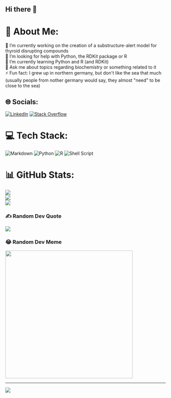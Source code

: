 ## Hi there 👋

# 💫 About Me:
🔭 I’m currently working on the creation of a substructure-alert model for thyroid disrupting compounds<br>🤝 I’m looking for help with Python, the RDKit package or R <br>🌱 I’m currently learning Python and R (and RDKit)<br>💬 Ask me about topics regarding biochemistry or something related to it<br>⚡ Fun fact: I grew up in northern germany, but don't like the sea that much (usually people from nother germany would say, they almost "need" to be close to the sea)


## 🌐 Socials:
[![LinkedIn](https://img.shields.io/badge/LinkedIn-%230077B5.svg?logo=linkedin&logoColor=white)](https://linkedin.com/in/friederike-leßmöllmann) [![Stack Overflow](https://img.shields.io/badge/-Stackoverflow-FE7A16?logo=stack-overflow&logoColor=white)](https://stackoverflow.com/users/15091864) 

# 💻 Tech Stack:
![Markdown](https://img.shields.io/badge/markdown-%23000000.svg?style=plastic&logo=markdown&logoColor=white) ![Python](https://img.shields.io/badge/python-3670A0?style=plastic&logo=python&logoColor=ffdd54) ![R](https://img.shields.io/badge/r-%23276DC3.svg?style=plastic&logo=r&logoColor=white) ![Shell Script](https://img.shields.io/badge/shell_script-%23121011.svg?style=plastic&logo=gnu-bash&logoColor=white)
# 📊 GitHub Stats:
![](https://github-readme-stats.vercel.app/api?username=FriederikeLess&theme=dark&hide_border=false&include_all_commits=true&count_private=true)<br/>
![](https://github-readme-streak-stats.herokuapp.com/?user=FriederikeLess&theme=dark&hide_border=false)<br/>
![](https://github-readme-stats.vercel.app/api/top-langs/?username=FriederikeLess&theme=dark&hide_border=false&include_all_commits=true&count_private=true&layout=compact)

### ✍️ Random Dev Quote
![](https://quotes-github-readme.vercel.app/api?type=vetical&theme=tokyonight)

### 😂 Random Dev Meme
<img src='https://memer-new.vercel.app/' style="height: 400px;"/>

---
[![](https://visitcount.itsvg.in/api?id=FriederikeLess&icon=5&color=9)](https://visitcount.itsvg.in)

<!-- Proudly created with GPRM ( https://gprm.itsvg.in ) -->
